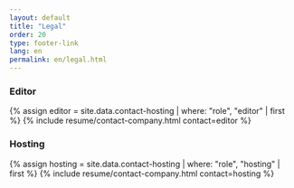 ```yaml
---
layout: default
title: "Legal"
order: 20
type: footer-link
lang: en
permalink: en/legal.html
---
```


### Editor

{% assign editor = site.data.contact-hosting | where: "role", "editor" | first %}
{% include resume/contact-company.html contact=editor %}

### Hosting

{% assign hosting = site.data.contact-hosting | where: "role", "hosting" | first %}
{% include resume/contact-company.html contact=hosting %}
